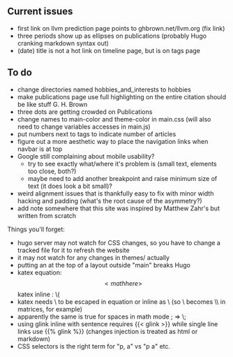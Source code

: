 ## Current issues
- first link on llvm prediction page points to ghbrown.net/llvm.org (fix link)
- three periods show up as ellipses on publications (probably Hugo
  cranking markdown syntax out)
- (date) title   is not a hot link on timeline page, but is on tags
  page

## To do
- change directories named hobbies_and_interests to hobbies
- make publications page use full highlighting on the entire citation
  should be like <a> stuff <span class="themecolor">G. H. Brown</span></a>
- three dots are getting crowded on Publications
- change names to main-color and theme-color in main.css (will also
  need to change variables accesses in main.js)
- put numbers next to tags to indicate number of articles
- figure out a more aesthetic way to place the navigation links when
  navbar is at top
- Google still complaining about mobile usability?
  - try to see exactly what/where it's problem is (small text,
    elements too close, both?)
  - maybe need to add another breakpoint and raise minimum size of
    text (it does look a bit small)?
- weird alignment issues that is thankfully easy to fix with minor
  width hacking and padding (what's the root cause of the asymmetry?)
- add note somewhere that this site was inspired by Matthew Zahr's
  but written from scratch

Things you'll forget:
- hugo server may not watch for CSS changes, so you have to change
  a tracked file for it to refresh the website
- it may not watch for any changes in themes/ actually
- putting an <!-- html comment --> at the top of a layout outside
  "main" breaks Hugo
- katex equation: $$  <math here> $$
  katex inline  : \\( <math here> \\)
- katex needs \ to be escaped in equation or inline as \\ (so \\
  becomes \\\\ in matrices, for example)
- apparently the same is true for spaces in math mode \; => \\;
- using glink inline with sentence requires {{< glink >}} while
  single line links use {{% glink %}} (changes injection is
  treated as html or markdown)
- CSS selectors is the right term for "p, a" vs "p a" etc.


 
